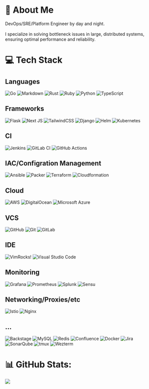 # 💫 About Me

DevOps/SRE/Platform Engineer by day and night.<br><br>I specialize in solving bottleneck issues in large, distributed systems, ensuring optimal performance and reliability.



# 💻 Tech Stack
## Languages

![Go](https://img.shields.io/badge/go-%2300ADD8.svg?style=for-the-badge&logo=go&logoColor=white) ![Markdown](https://img.shields.io/badge/markdown-%23000000.svg?style=for-the-badge&logo=markdown&logoColor=white) ![Rust](https://img.shields.io/badge/rust-%23000000.svg?style=for-the-badge&logo=rust&logoColor=white) ![Ruby](https://img.shields.io/badge/ruby-%23CC342D.svg?style=for-the-badge&logo=ruby&logoColor=white) ![Python](https://img.shields.io/badge/python-3670A0?style=for-the-badge&logo=python&logoColor=ffdd54) ![TypeScript](https://img.shields.io/badge/typescript-%23007ACC.svg?style=for-the-badge&logo=typescript&logoColor=white)

## Frameworks
![Flask](https://img.shields.io/badge/flask-%23000.svg?style=for-the-badge&logo=flask&logoColor=white) ![Next JS](https://img.shields.io/badge/Next-black?style=for-the-badge&logo=next.js&logoColor=white) ![TailwindCSS](https://img.shields.io/badge/tailwindcss-%2338B2AC.svg?style=for-the-badge&logo=tailwind-css&logoColor=white) ![Django](https://img.shields.io/badge/Django-%23092E20.svg?style=for-the-badge&logo=django&logoColor=white) ![Helm](https://img.shields.io/badge/Helm-0F1689?style=for-the-badge&logo=helm&logoColor=fff) ![Kubernetes](https://img.shields.io/badge/Kubernetes-326CE5?style=for-the-badge&logo=kubernetes&logoColor=fff)

## CI 
![Jenkins](https://img.shields.io/badge/jenkins-%232C5263.svg?style=for-the-badge&logo=jenkins&logoColor=white) ![GitLab CI](https://img.shields.io/badge/gitlab%20CI-%23181717.svg?style=for-the-badge&logo=gitlab&logoColor=white) ![GitHub Actions](https://img.shields.io/badge/github%20actions-%232671E5.svg?style=for-the-badge&logo=githubactions&logoColor=white)

## IAC/Configration Management
![Ansible](https://img.shields.io/badge/ansible-%231A1918.svg?style=for-the-badge&logo=ansible&logoColor=white) ![Packer](https://img.shields.io/badge/packer-%23E7EEF0.svg?style=for-the-badge&logo=packer&logoColor=%2302A8EF) ![Terraform](https://img.shields.io/badge/terraform-%235835CC.svg?style=for-the-badge&logo=terraform&logoColor=white) ![Cloudformation](https://img.shields.io/badge/Cloudformation-%23FF9900?style=for-the-badge)

## Cloud
![AWS](https://img.shields.io/badge/AWS-232F3E.svg?style=for-the-badge&logo=amazonwebservices&logoColor=white) ![DigitalOcean](https://img.shields.io/badge/DigitalOcean-%230167ff.svg?style=for-the-badge&logo=digitalOcean&logoColor=white) ![Microsoft Azure](https://custom-icon-badges.demolab.com/badge/Microsoft%20Azure-0089D6?style=for-the-badge&logo=msazure&logoColor=white)

## VCS
![GitHub](https://img.shields.io/badge/github-%23121011.svg?style=for-the-badge&logo=github&logoColor=white) ![Git](https://img.shields.io/badge/git-%23F05033.svg?style=for-the-badge&logo=git&logoColor=white) ![GitLab](https://img.shields.io/badge/gitlab-%23181717.svg?style=for-the-badge&logo=gitlab&logoColor=white)

## IDE
![Vim](https://img.shields.io/badge/Vim-%2311AB00.svg?style=for-the-badge&logo=vim&logoColor=white)Rocks! ![Visual Studio Code](https://custom-icon-badges.demolab.com/badge/Visual%20Studio%20Code-0078d7.svg?style=for-the-badge&logo=vsc&logoColor=white)

## Monitoring
![Grafana](https://img.shields.io/badge/grafana-%23F46800.svg?style=for-the-badge&logo=grafana&logoColor=white) ![Prometheus](https://img.shields.io/badge/Prometheus-E6522C?style=for-the-badge&logo=Prometheus&logoColor=white) ![Splunk](https://img.shields.io/badge/splunk-%23000000.svg?style=for-the-badge&logo=splunk&logoColor=white) ![Sensu](https://img.shields.io/badge/Sensu-89C967?style=for-the-badge&logo=sensu&logoColor=fff)

## Networking/Proxies/etc
![Istio](https://img.shields.io/badge/Istio-466BB0?style=for-the-badge&logo=Istio&logoColor=white) ![Nginx](https://img.shields.io/badge/nginx-%23009639.svg?style=for-the-badge&logo=nginx&logoColor=white)

## ...
![Backstage](https://img.shields.io/badge/Backstage-9BF0E1.svg?style=for-the-badge&logo=backstage&logoColor=black)  ![MySQL](https://img.shields.io/badge/mysql-4479A1.svg?style=for-the-badge&logo=mysql&logoColor=white) ![Redis](https://img.shields.io/badge/redis-%23DD0031.svg?style=for-the-badge&logo=redis&logoColor=white) ![Confluence](https://img.shields.io/badge/confluence-%23172BF4.svg?style=for-the-badge&logo=confluence&logoColor=white) ![Docker](https://img.shields.io/badge/docker-%230db7ed.svg?style=for-the-badge&logo=docker&logoColor=white)  ![Jira](https://img.shields.io/badge/jira-%230A0FFF.svg?style=for-the-badge&logo=jira&logoColor=white)  ![SonarQube](https://img.shields.io/badge/SonarQube-black?style=for-the-badge&logo=sonarqube&logoColor=4E9BCD)  ![tmux](https://img.shields.io/badge/tmux-1BB91F?style=for-the-badge&logo=tmux&logoColor=fff) ![Wezterm](https://img.shields.io/badge/Wezterm-4E49EE?style=for-the-badge&logo=wezterm&logoColor=fff)


# 📊 GitHub Stats:
<!-- ![](https://github-readme-streak-stats.herokuapp.com/?user=ecsumed&theme=dark&hide_border=false)<br/> -->
![](https://github-readme-stats.vercel.app/api/top-langs/?username=ecsumed&theme=dark&hide_border=false&include_all_commits=false&count_private=true&layout=compact)


<!--
![](https://github-readme-stats.vercel.app/api?username=ecsumed&theme=dark&hide_border=false&include_all_commits=false&count_private=true)<br/>
## 🏆 GitHub Trophies
![](https://github-profile-trophy.vercel.app/?username=ecsumed&theme=nord&no-frame=true&no-bg=false&margin-w=4)

### 🔝 Top Contributed Repo
![](https://github-contributor-stats.vercel.app/api?username=ecsumed&limit=5&theme=dark&combine_all_yearly_contributions=true)

---
[![](https://visitcount.itsvg.in/api?id=ecsumed&icon=0&color=0)](https://visitcount.itsvg.in)

 Credit for this page generation: ( https://gprm.itsvg.in ) -->